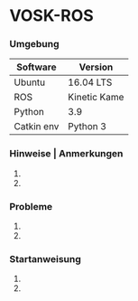 # VOSK-ROS

### Umgebung
|Software|Version|
|--|--|
|Ubuntu|16.04 LTS|
|ROS|Kinetic Kame|
|Python|3.9|
|Catkin env|Python 3|


### Hinweise | Anmerkungen
1.
2.

### Probleme
1.
2.


### Startanweisung
1.
2.

